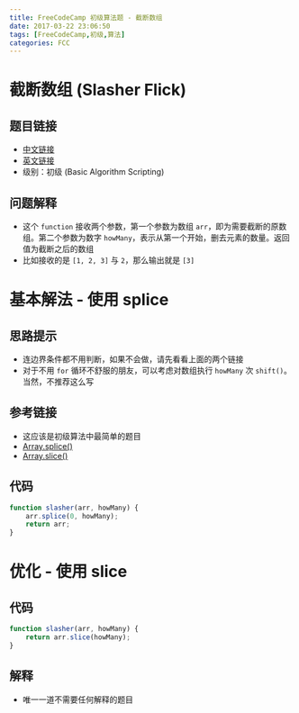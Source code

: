 ```yaml
---
title: FreeCodeCamp 初级算法题 - 截断数组
date: 2017-03-22 23:06:50
tags: [FreeCodeCamp,初级,算法]
categories: FCC
---
```

# 截断数组 (Slasher Flick)
## 题目链接
- [中文链接](https://www.freecodecamp.cn/challenges/slasher-flick)
- [英文链接](https://www.freecodecamp.com/challenges/slasher-flick)
- 级别：初级 (Basic Algorithm Scripting)

## 问题解释
- 这个 `function` 接收两个参数，第一个参数为数组 `arr`，即为需要截断的原数组。第二个参数为数字 `howMany`，表示从第一个开始，删去元素的数量。返回值为截断之后的数组
- 比如接收的是 `[1, 2, 3]` 与 `2`，那么输出就是 `[3]`
<!-- more -->

# 基本解法 - 使用 splice
## 思路提示
- 连边界条件都不用判断，如果不会做，请先看看上面的两个链接
- 对于不用 `for` 循环不舒服的朋友，可以考虑对数组执行 `howMany` 次 `shift()`。当然，不推荐这么写

## 参考链接
- 这应该是初级算法中最简单的题目
- [Array.splice()](https://developer.mozilla.org/zh-CN/docs/Web/JavaScript/Reference/Global_Objects/Array/splice)
- [Array.slice()](https://developer.mozilla.org/zh-CN/docs/Web/JavaScript/Reference/Global_Objects/Array/slice)

## 代码
```js
function slasher(arr, howMany) {
    arr.splice(0, howMany);
    return arr;
}
```

# 优化 - 使用 slice
## 代码
```js
function slasher(arr, howMany) {
    return arr.slice(howMany);
}
```

## 解释
- 唯一一道不需要任何解释的题目
